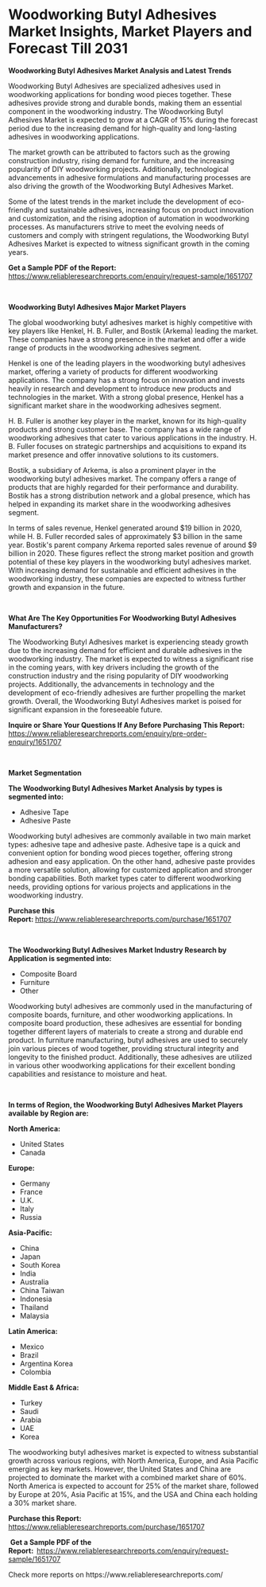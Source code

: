 <p><h1>Woodworking Butyl Adhesives Market Insights, Market Players and Forecast Till 2031</h1></p><p><strong>Woodworking Butyl Adhesives Market Analysis and Latest Trends</strong></p>
<p><p>Woodworking Butyl Adhesives are specialized adhesives used in woodworking applications for bonding wood pieces together. These adhesives provide strong and durable bonds, making them an essential component in the woodworking industry. The Woodworking Butyl Adhesives Market is expected to grow at a CAGR of 15% during the forecast period due to the increasing demand for high-quality and long-lasting adhesives in woodworking applications.</p><p>The market growth can be attributed to factors such as the growing construction industry, rising demand for furniture, and the increasing popularity of DIY woodworking projects. Additionally, technological advancements in adhesive formulations and manufacturing processes are also driving the growth of the Woodworking Butyl Adhesives Market.</p><p>Some of the latest trends in the market include the development of eco-friendly and sustainable adhesives, increasing focus on product innovation and customization, and the rising adoption of automation in woodworking processes. As manufacturers strive to meet the evolving needs of customers and comply with stringent regulations, the Woodworking Butyl Adhesives Market is expected to witness significant growth in the coming years.</p></p>
<p><strong>Get a Sample PDF of the Report:&nbsp;</strong> <a href="https://www.reliableresearchreports.com/enquiry/request-sample/1651707">https://www.reliableresearchreports.com/enquiry/request-sample/1651707</a></p>
<p>&nbsp;</p>
<p><strong>Woodworking Butyl Adhesives Major Market Players</strong></p>
<p><p>The global woodworking butyl adhesives market is highly competitive with key players like Henkel, H. B. Fuller, and Bostik (Arkema) leading the market. These companies have a strong presence in the market and offer a wide range of products in the woodworking adhesives segment.</p><p>Henkel is one of the leading players in the woodworking butyl adhesives market, offering a variety of products for different woodworking applications. The company has a strong focus on innovation and invests heavily in research and development to introduce new products and technologies in the market. With a strong global presence, Henkel has a significant market share in the woodworking adhesives segment.</p><p>H. B. Fuller is another key player in the market, known for its high-quality products and strong customer base. The company has a wide range of woodworking adhesives that cater to various applications in the industry. H. B. Fuller focuses on strategic partnerships and acquisitions to expand its market presence and offer innovative solutions to its customers.</p><p>Bostik, a subsidiary of Arkema, is also a prominent player in the woodworking butyl adhesives market. The company offers a range of products that are highly regarded for their performance and durability. Bostik has a strong distribution network and a global presence, which has helped in expanding its market share in the woodworking adhesives segment.</p><p>In terms of sales revenue, Henkel generated around $19 billion in 2020, while H. B. Fuller recorded sales of approximately $3 billion in the same year. Bostik's parent company Arkema reported sales revenue of around $9 billion in 2020. These figures reflect the strong market position and growth potential of these key players in the woodworking butyl adhesives market. With increasing demand for sustainable and efficient adhesives in the woodworking industry, these companies are expected to witness further growth and expansion in the future.</p></p>
<p>&nbsp;</p>
<p><strong>What Are The Key Opportunities For Woodworking Butyl Adhesives Manufacturers?</strong></p>
<p><p>The Woodworking Butyl Adhesives market is experiencing steady growth due to the increasing demand for efficient and durable adhesives in the woodworking industry. The market is expected to witness a significant rise in the coming years, with key drivers including the growth of the construction industry and the rising popularity of DIY woodworking projects. Additionally, the advancements in technology and the development of eco-friendly adhesives are further propelling the market growth. Overall, the Woodworking Butyl Adhesives market is poised for significant expansion in the foreseeable future.</p></p>
<p><strong>Inquire or Share Your Questions If Any Before Purchasing This Report:</strong> <a href="https://www.reliableresearchreports.com/enquiry/pre-order-enquiry/1651707">https://www.reliableresearchreports.com/enquiry/pre-order-enquiry/1651707</a></p>
<p>&nbsp;</p>
<p><strong>Market Segmentation</strong></p>
<p><strong>The Woodworking Butyl Adhesives Market Analysis by types is segmented into:</strong></p>
<p><ul><li>Adhesive Tape</li><li>Adhesive Paste</li></ul></p>
<p><p>Woodworking butyl adhesives are commonly available in two main market types: adhesive tape and adhesive paste. Adhesive tape is a quick and convenient option for bonding wood pieces together, offering strong adhesion and easy application. On the other hand, adhesive paste provides a more versatile solution, allowing for customized application and stronger bonding capabilities. Both market types cater to different woodworking needs, providing options for various projects and applications in the woodworking industry.</p></p>
<p><strong>Purchase this Report:&nbsp;</strong><a href="https://www.reliableresearchreports.com/purchase/1651707">https://www.reliableresearchreports.com/purchase/1651707</a></p>
<p>&nbsp;</p>
<p><strong>The Woodworking Butyl Adhesives Market Industry Research by Application is segmented into:</strong></p>
<p><ul><li>Composite Board</li><li>Furniture</li><li>Other</li></ul></p>
<p><p>Woodworking butyl adhesives are commonly used in the manufacturing of composite boards, furniture, and other woodworking applications. In composite board production, these adhesives are essential for bonding together different layers of materials to create a strong and durable end product. In furniture manufacturing, butyl adhesives are used to securely join various pieces of wood together, providing structural integrity and longevity to the finished product. Additionally, these adhesives are utilized in various other woodworking applications for their excellent bonding capabilities and resistance to moisture and heat.</p></p>
<p>&nbsp;</p>
<p><strong>In terms of Region, the Woodworking Butyl Adhesives Market Players available by Region are:</strong></p>
<p>
    <p> <strong> North America: </strong>
        <ul>
            <li>United States</li>
            <li>Canada</li>
        </ul>
        </p> 
    <p> <strong> Europe: </strong>
        <ul>
            <li>Germany</li>
            <li>France</li>
            <li>U.K.</li>
            <li>Italy</li>
            <li>Russia</li>
        </ul>
        </p> 
    <p> <strong> Asia-Pacific: </strong>
        <ul>
            <li>China</li>
            <li>Japan</li>
            <li>South Korea</li>
            <li>India</li>
            <li>Australia</li>
            <li>China Taiwan</li>
            <li>Indonesia</li>
            <li>Thailand</li>
            <li>Malaysia</li>
        </ul>
        </p> 
    <p> <strong> Latin America: </strong>
        <ul>
            <li>Mexico</li>
            <li>Brazil</li>
            <li>Argentina Korea</li>
            <li>Colombia</li>
        </ul>
        </p> 
    <p> <strong> Middle East & Africa: </strong>
        <ul>
            <li>Turkey</li>
            <li>Saudi</li>
            <li>Arabia</li>
            <li>UAE</li>
            <li>Korea</li>
        </ul>
    </p>
    </p>
<p><p>The woodworking butyl adhesives market is expected to witness substantial growth across various regions, with North America, Europe, and Asia Pacific emerging as key markets. However, the United States and China are projected to dominate the market with a combined market share of 60%. North America is expected to account for 25% of the market share, followed by Europe at 20%, Asia Pacific at 15%, and the USA and China each holding a 30% market share.</p></p>
<p><strong>Purchase this Report: </strong><a href="https://www.reliableresearchreports.com/purchase/1651707">https://www.reliableresearchreports.com/purchase/1651707</a></p>
<p>&nbsp;<strong>Get a Sample PDF of the Report:&nbsp;&nbsp;</strong><a href="https://www.reliableresearchreports.com/enquiry/request-sample/1651707">https://www.reliableresearchreports.com/enquiry/request-sample/1651707</a></p>
<p><strong></strong></p>
<p>Check more reports on https://www.reliableresearchreports.com/</p>